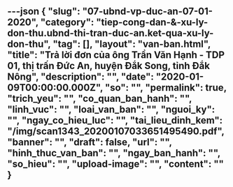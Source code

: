 ---json
{
    "slug": "07-ubnd-vp-duc-an-07-01-2020",
    "category": "tiep-cong-dan-&-xu-ly-don-thu.ubnd-thi-tran-duc-an.ket-qua-xu-ly-don-thu",
    "tag": [],
    "layout": "van-ban.html",
    "title": "Trả lời đơn của ông Trần Văn Hạnh - TDP 01, thị trấn Đức An, huyện Đắk Song, tỉnh Đắk Nông",
    "description": "",
    "date": "2020-01-09T00:00:00.000Z",
    "so": "",
    "permalink": true,
    "trich_yeu": "",
    "co_quan_ban_hanh": "",
    "linh_vuc": "",
    "loai_van_ban": "",
    "nguoi_ky": "",
    "ngay_co_hieu_luc": "",
    "tai_lieu_dinh_kem": "/img/scan1343_20200107033651495490.pdf",
    "banner": "",
    "draft": false,
    "url": "",
    "hinh_thuc_van_ban": "",
    "ngay_ban_hanh": "",
    "so_hieu": "",
    "upload-image": "",
    "__content__": ""
}
---

